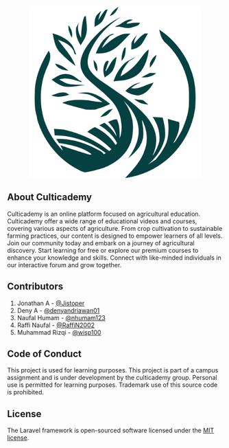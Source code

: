 <p align="center"><a href="https://culticademy.com" target="_blank"><img src="public/dist/img/logo.png" width="400" alt="Culticademy Logo"></a></p>


## About Culticademy

Culticademy is an online platform focused on agricultural education. Culticademy offer a wide range of educational videos and courses, covering various aspects of agriculture. From crop cultivation to sustainable farming practices, our content is designed to empower learners of all levels. Join our community today and embark on a journey of agricultural discovery. Start learning for free or explore our premium courses to enhance your knowledge and skills. Connect with like-minded individuals in our interactive forum and grow together.


## Contributors

1. Jonathan A - [@Jistoper](https://github.com/Jistoper)
2. Deny A - [@denyandriawan01](https://github.com/denyandriawan01)
3. Naufal Humam - [@nhumam123](https://github.com/nhumam123)
4. Raffi Naufal - [@RaffiN2002](https://github.com/RaffiN2002)
5. Muhammad Rizqi - [@wisp100](https://github.com/wisp100)


## Code of Conduct

This project is used for learning purposes. This project is part of a campus assignment and is under development by the culticademy group. Personal use is permitted for learning purposes. Trademark use of this source code is prohibited.


## License

The Laravel framework is open-sourced software licensed under the [MIT license](https://opensource.org/licenses/MIT).
